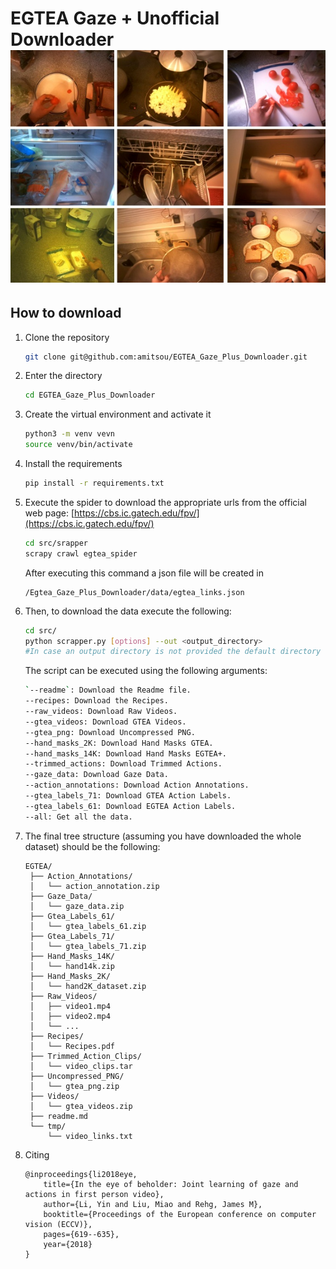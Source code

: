 EGTEA Gaze + Unofficial Downloader
![Egtea Gaze +](/assets/images/dataset_img.png)
============

## How to download

1. Clone the repository

   ```bash
   git clone git@github.com:amitsou/EGTEA_Gaze_Plus_Downloader.git
   ```
2. Enter the directory

   ```bash
   cd EGTEA_Gaze_Plus_Downloader
   ```
3. Create the virtual environment and activate it

   ```bash
   python3 -m venv vevn
   source venv/bin/activate
   ```
4. Install the requirements

   ```bash
   pip install -r requirements.txt
   ```
5. Execute the spider to download the appropriate urls from the official web page: [https://cbs.ic.gatech.edu/fpv/](https://cbs.ic.gatech.edu/fpv/)

   ```bash
   cd src/srapper
   scrapy crawl egtea_spider
   ```
   After executing this command a json file will be created in

   ```
   /Egtea_Gaze_Plus_Downloader/data/egtea_links.json
   ```
6. Then, to download the data execute the following:

   ```bash
   cd src/
   python scrapper.py [options] --out <output_directory>
   #In case an output directory is not provided the default directory would be /data
   ```
   The script can be executed using the following arguments:

   ```bash
   `--readme`: Download the Readme file.
   --recipes: Download the Recipes.
   --raw_videos: Download Raw Videos.
   --gtea_videos: Download GTEA Videos.
   --gtea_png: Download Uncompressed PNG.
   --hand_masks_2K: Download Hand Masks GTEA.
   --hand_masks_14K: Download Hand Masks EGTEA+.
   --trimmed_actions: Download Trimmed Actions.
   --gaze_data: Download Gaze Data.
   --action_annotations: Download Action Annotations.
   --gtea_labels_71: Download GTEA Action Labels.
   --gtea_labels_61: Download EGTEA Action Labels.
   --all: Get all the data.
   ```
7. The final tree structure (assuming you have downloaded the whole dataset) should be the following:

   ```
   EGTEA/
    ├── Action_Annotations/
    │   └── action_annotation.zip
    ├── Gaze_Data/
    │   └── gaze_data.zip
    ├── Gtea_Labels_61/
    │   └── gtea_labels_61.zip
    ├── Gtea_Labels_71/
    │   └── gtea_labels_71.zip
    ├── Hand_Masks_14K/
    │   └── hand14k.zip
    ├── Hand_Masks_2K/
    │   └── hand2K_dataset.zip
    ├── Raw_Videos/
    │   ├── video1.mp4
    │   ├── video2.mp4
    │   └── ...
    ├── Recipes/
    │   └── Recipes.pdf
    ├── Trimmed_Action_Clips/
    │   └── video_clips.tar
    ├── Uncompressed_PNG/
    │   └── gtea_png.zip
    ├── Videos/
    │   └── gtea_videos.zip
    ├── readme.md
    └── tmp/
        └── video_links.txt
   ```
8. Citing

   ```
   @inproceedings{li2018eye,
       title={In the eye of beholder: Joint learning of gaze and actions in first person video},
       author={Li, Yin and Liu, Miao and Rehg, James M},
       booktitle={Proceedings of the European conference on computer vision (ECCV)},
       pages={619--635},
       year={2018}
   }
   ```

